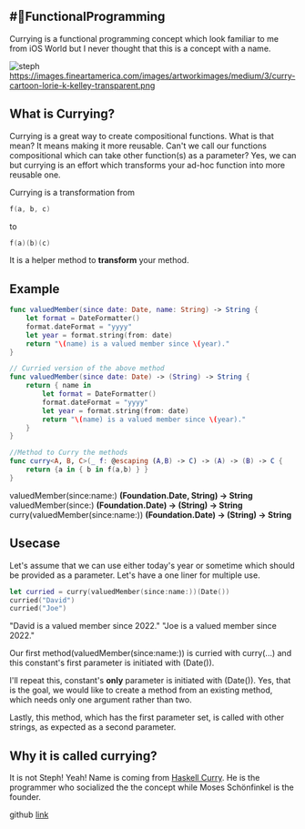## #🧨FunctionalProgramming 
Currying is a functional programming concept which look familiar to me from iOS World but I never thought that this is a concept with a name.

![steph]({{site.baseurl}}/https://images.fineartamerica.com/images/artworkimages/medium/3/curry-cartoon-lorie-k-kelley-transparent.png)
https://images.fineartamerica.com/images/artworkimages/medium/3/curry-cartoon-lorie-k-kelley-transparent.png
## What is Currying?
Currying is a great way to create compositional functions. What is that mean? It means making it more reusable. Can't we call our functions compositional which can take other function(s) as a parameter? Yes, we can but currying is an effort which transforms your ad-hoc function into more reusable one.

Currying is a transformation from 
```swift
f(a, b, c)
```
to
```swift
f(a)(b)(c)
```
It is a helper method to **transform** your method.

## Example
```swift
func valuedMember(since date: Date, name: String) -> String {
    let format = DateFormatter()
    format.dateFormat = "yyyy"
    let year = format.string(from: date)
    return "\(name) is a valued member since \(year)."
}

// Curried version of the above method
func valuedMember(since date: Date) -> (String) -> String {
    return { name in
        let format = DateFormatter()
        format.dateFormat = "yyyy"
        let year = format.string(from: date)
        return "\(name) is a valued member since \(year)."
    }
}

//Method to Curry the methods
func curry<A, B, C>(_ f: @escaping (A,B) -> C) -> (A) -> (B) -> C {
    return {a in { b in f(a,b) } }
}

```
valuedMember(since:name:) 			**(Foundation.Date, String) -> String**
valuedMember(since:) 				**(Foundation.Date) -> (String) -> String**
curry(valuedMember(since:name:)) 	**(Foundation.Date) -> (String) -> String**

## Usecase
Let's assume that we can use either today's year or sometime which should be provided as a parameter. Let's have a one liner for multiple use.
```swift
let curried = curry(valuedMember(since:name:))(Date())
curried("David")
curried("Joe")
```
"David is a valued member since 2022."
"Joe is a valued member since 2022."

Our first method(valuedMember(since:name:)) is curried with curry(...) and this constant's first parameter is initiated with (Date()).

I'll repeat this, constant's **only** parameter is initiated with (Date()).
Yes, that is the goal, we would like to create a method from an existing method, which needs only one argument rather than two. 

Lastly, this method, which has the first parameter set, is called with other strings, as expected as a second parameter.


## Why it is called currying?
It is not Steph! Yeah! Name is coming from [Haskell Curry](https://en.wikipedia.org/wiki/Currying). He is the programmer who socialized the the concept while Moses Schönfinkel is the founder.

github [link](https://github.com/YigitCiray/DesignPatternsAndPrinciples/blob/main/Functional%20Programming/Currying.playground/Contents.swift)
